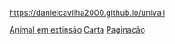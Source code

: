 https://danielcavilha2000.github.io/univali

<a href="https://danielcavilha2000.github.io/univali/animal.html">Animal em extinsão</a>
<a href="https://danielcavilha2000.github.io/univali/carta.html">Carta</a>
<a href="https://danielcavilha2000.github.io/univali/paginacao.html">Paginação</a>
